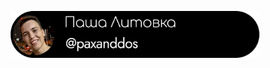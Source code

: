 <p align="center">
    <a href="https://github.com/PAXANDDOS" target="_blank"><img src="https://github.com/PAXANDDOS/PAXANDDOS/blob/main/Images/Banners/paxanddos.png?raw=true" height="75px"></a>
</p>
